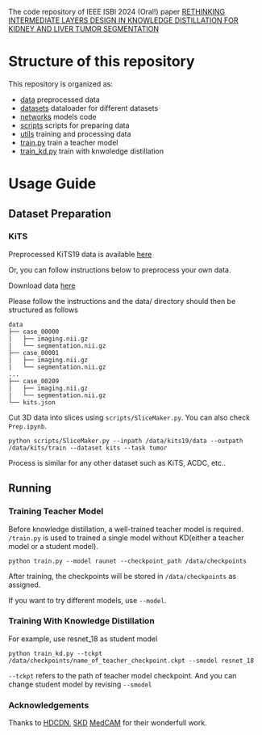 
The code repository of IEEE ISBI 2024 (Oral!) paper [RETHINKING INTERMEDIATE LAYERS DESIGN IN KNOWLEDGE DISTILLATION FOR KIDNEY AND LIVER TUMOR SEGMENTATION](https://arxiv.org/pdf/2311.16700.pdf)

# Structure of this repository
This repository is organized as:
- [data](/data/) preprocessed data
- [datasets](/datasets/) dataloader for different datasets
- [networks](/networks/) models code
- [scripts](/scrips/) scripts for preparing data
- [utils](/utils/) training and processing data
- [train.py](/train.py) train a teacher model
- [train_kd.py](/train_kd.py) train with knwoledge distillation

# Usage Guide

## Dataset Preparation

### KiTS

Preprocessed KiTS19 data is available [here](https://www.dropbox.com/scl/fi/7jrh5ufzxonwj8mswoa5p/kits19.tar.gz?rlkey=gsadmf861vq9wy1h2qni4iyr7&st=9sqc1nlt&dl=0)

Or, you can follow instructions below to preprocess your own data.

Download data [here](https://github.com/neheller/kits19)

Please follow the instructions and the data/ directory should then be structured as follows
```
data
├── case_00000
|   ├── imaging.nii.gz
|   └── segmentation.nii.gz
├── case_00001
|   ├── imaging.nii.gz
|   └── segmentation.nii.gz
...
├── case_00209
|   ├── imaging.nii.gz
|   └── segmentation.nii.gz
└── kits.json
```
Cut 3D data into slices using ```scripts/SliceMaker.py```. You can also check ```Prep.ipynb```. 

```
python scripts/SliceMaker.py --inpath /data/kits19/data --outpath /data/kits/train --dataset kits --task tumor
```
Process is similar for any other dataset such as KiTS, ACDC, etc..

## Running
### Training Teacher Model
Before knowledge distillation, a well-trained teacher model is required. ```/train.py``` is used to trained a single model without KD(either a teacher model or a student model). 

```
python train.py --model raunet --checkpoint_path /data/checkpoints
```

After training, the checkpoints will be stored in ```/data/checkpoints``` as assigned.

If you want to try different models, use ```--model```.

### Training With Knowledge Distillation 
For example, use resnet_18 as student model

```
python train_kd.py --tckpt /data/checkpoints/name_of_teacher_checkpoint.ckpt --smodel resnet_18
```

```--tckpt``` refers to the path of teacher model checkpoint. And you can change student model by revising ```--smodel```

### Acknowledgements

Thanks to [HDCDN](github.com/EagleMIT/Hilbert-Distillation), [SKD](https://github.com/irfanICMLL/structure_knowledge_distillation) [MedCAM](https://pypi.org/project/medcam/) for their wonderfull work.